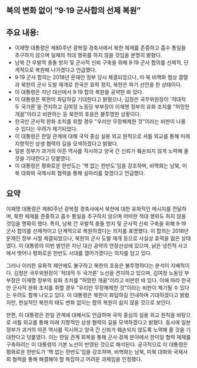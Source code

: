 ## 북의 변화 없이 “9·19 군사합의 선제 복원”

## 주요 내용:
*   이재명 대통령은 제80주년 광복절 경축사에서 북한 체제를 존중하고 흡수 통일을 추구하지 않으며 일체의 적대 행위를 하지 않을 것임을 분명히 밝혔다.
*   남북 간 우발적 충돌 방지 및 군사적 신뢰 구축을 위해 9·19 군사 합의를 선제적, 단계적으로 복원해 나가겠다고 언급했다.
*   9·19 군사 합의는 2018년 문재인 정부 당시 체결되었으나, 미·북 비핵화 협상 결렬과 북한의 군사 도발 재개로 한국은 효력 정지, 북한은 파기 선언을 한 상태이다.
*   이 대통령은 지난 대선에서 9·19 합의 복원을 공약한 바 있다.
*   이 대통령은 북한이 화답하길 기대한다고 밝혔으나, 김정은 국무위원장이 '적대적 두 국가론'을 견지하고 김여정 노동당 부부장이 이재명 정부의 유화 조치를 "허망한 개꿈"이라고 비판하는 등 북한의 호응은 불투명한 상황이다.
*   한국만 군사적 완화 조치를 취할 경우 "우리만 무장해제한 것"이라는 비판이 나올 수 있다는 우려가 제기되었다.
*   이 대통령은 한일 관계에 대해 국익 중심 실용 외교 원칙으로 셔틀 외교를 통해 미래 지향적인 상생 협력의 길을 모색하겠다고 밝혔다.
*   일본 정부가 과거의 아픈 역사를 직시하고 양국 간 신뢰가 훼손되지 않게 노력해 줄 것을 기대한다고 덧붙였다.
*   이 대통령은 평화로운 한반도는 '핵 없는 한반도'임을 강조하며, 비핵화는 남북, 미북 대화와 국제사회 협력을 통해 실마리를 찾겠다고 언급했다.

## 요약
이재명 대통령은 제80주년 광복절 경축사에서 북한에 대한 유화적인 메시지를 전달하며, 북한 체제를 존중하고 흡수 통일을 추구하지 않으며 어떠한 적대 행위도 하지 않을 것임을 명확히 했다. 특히, 남북 간 우발적 충돌 방지 및 군사적 신뢰 구축을 위해 9·19 군사 합의를 선제적이고 단계적으로 복원하겠다는 의지를 표명했다. 이 합의는 2018년 문재인 정부 시절 체결되었으나, 북한의 군사 도발 재개 등으로 사실상 효력을 잃은 상태였다. 이 대통령의 이번 발언은 지난 대선 공약의 연장선상에 있으며, 낡은 냉전적 사고에서 벗어나 평화로운 한반도 시대를 열어가겠다는 의지를 담고 있다.

그러나 이러한 유화적 제안에도 불구하고 북한의 호응은 불투명하다는 분석이 지배적이다. 김정은 국무위원장이 '적대적 두 국가론' 노선을 견지하고 있으며, 김여정 노동당 부부장은 이재명 정부의 유화 조치를 "허망한 개꿈"이라고 비판한 바 있다. 이에 따라 한국만 군사적 완화 조치를 취할 경우 "우리만 무장해제한 것"이라는 비판이 제기될 수 있다는 우려도 함께 나오고 있다. 이 대통령은 북한이 화답하길 인내하며 기대하겠다고 밝혔지만, 현실적인 북한의 태도 변화 없이는 합의 복원이 쉽지 않을 것으로 보인다.

한편, 이 대통령은 한일 관계에 대해서도 언급하며 국익 중심의 실용 외교 원칙을 바탕으로 셔틀 외교를 통해 미래 지향적인 상생 협력의 길을 모색하겠다고 밝혔다. 동시에 일본 정부가 과거의 아픈 역사를 직시하고 양국 간 신뢰가 훼손되지 않도록 노력해 줄 것을 기대한다고 덧붙였다. 이는 한일 관계 회복을 통해 군사·경제 분야에서 한미일 협력 체제를 구축하려는 이 대통령의 기본 노선이 반영된 것으로 해석된다. 궁극적으로 이 대통령은 평화로운 한반도가 '핵 없는 한반도'임을 강조하며, 비핵화는 남북, 미북 대화와 국제사회 협력을 통해 해결해야 할 복잡하고 어려운 과제임을 인정했다.
